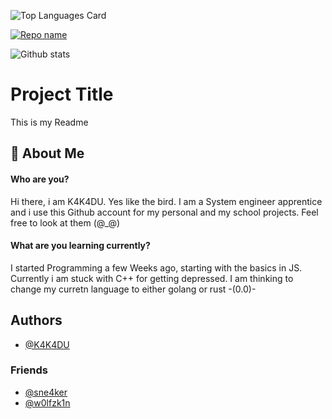 ![Top Languages Card](https://github-readme-stats.vercel.app/api/top-langs/?username=K4K4DU&layout=compact)



[![Repo name](https://github-readme-stats.vercel.app/api/pin/?username=yourusename&repo=repo-name&show_owner=true)](https://github.com/K4K4DU/repo-name)

![Github stats](https://github-readme-stats.vercel.app/api?username=K4K4DU&theme=highcontrast&show_icons=true&count_private=true)
# Project Title

This is my Readme


## 🚀 About Me
#### Who are you?

Hi there, i am K4K4DU. Yes like the bird. I am a System engineer apprentice and i use this Github account for my personal and my school projects. Feel free to look at them (@_@)

#### What are you learning currently?

I started Programming a few Weeks ago, starting with the basics in JS. Currently i am stuck with C++ for getting depressed. I am thinking to change my curretn language to either golang or rust -(0.0)-


## Authors

- [@K4K4DU](https://www.github.com/K4K4DU)

### Friends

- [@sne4ker](https://www.github.com/sne4ker)
- [@w0lfzk1n](https://www.github.com/w0lfzk1n)

